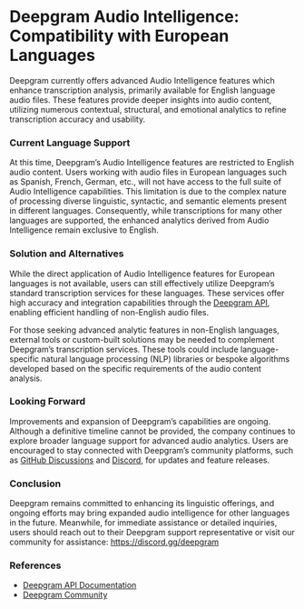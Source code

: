 # Deepgram Audio Intelligence: Compatibility with European Languages

Deepgram currently offers advanced Audio Intelligence features which enhance transcription analysis, primarily available for English language audio files. These features provide deeper insights into audio content, utilizing numerous contextual, structural, and emotional analytics to refine transcription accuracy and usability.

### Current Language Support

At this time, Deepgram’s Audio Intelligence features are restricted to English audio content. Users working with audio files in European languages such as Spanish, French, German, etc., will not have access to the full suite of Audio Intelligence capabilities. This limitation is due to the complex nature of processing diverse linguistic, syntactic, and semantic elements present in different languages. Consequently, while transcriptions for many other languages are supported, the enhanced analytics derived from Audio Intelligence remain exclusive to English.

### Solution and Alternatives

While the direct application of Audio Intelligence features for European languages is not available, users can still effectively utilize Deepgram’s standard transcription services for these languages. These services offer high accuracy and integration capabilities through the [Deepgram API](https://api.deepgram.com/v1/listen), enabling efficient handling of non-English audio files.

For those seeking advanced analytic features in non-English languages, external tools or custom-built solutions may be needed to complement Deepgram’s transcription services. These tools could include language-specific natural language processing (NLP) libraries or bespoke algorithms developed based on the specific requirements of the audio content analysis.

### Looking Forward

Improvements and expansion of Deepgram’s capabilities are ongoing. Although a definitive timeline cannot be provided, the company continues to explore broader language support for advanced audio analytics. Users are encouraged to stay connected with Deepgram’s community platforms, such as [GitHub Discussions](https://github.com/orgs/deepgram/discussions) and [Discord](https://discord.gg/deepgram), for updates and feature releases.

### Conclusion

Deepgram remains committed to enhancing its linguistic offerings, and ongoing efforts may bring expanded audio intelligence for other languages in the future. Meanwhile, for immediate assistance or detailed inquiries, users should reach out to their Deepgram support representative or visit our community for assistance: https://discord.gg/deepgram

### References
- [Deepgram API Documentation](https://developers.deepgram.com/docs/text-intelligence)
- [Deepgram Community](https://community.deepgram.com)
